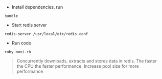 * Install dependencies, run
```
bundle
```

* Start redis server
```
redis-server /usr/local/etc/redis.conf
```

* Run code
```
ruby nuvi.rb
```

> Concurrently downloads, extracts and stores data in redis.
> The faster the CPU the faster performance. Increase pool size for more performance